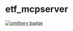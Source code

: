 # etf_mcpserver

[![smithery badge](https://smithery.ai/badge/@JJeongdahoon/etf_mcpserver)](https://smithery.ai/server/@JJeongdahoon/etf_mcpserver)
